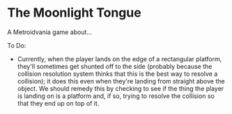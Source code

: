 # The Moonlight Tongue
 A Metroidvania game about...

 To Do:
- Currently, when the player lands on the edge of a rectangular platform, they'll sometimes get shunted off to the side (probably because the collision resolution system thinks that this is the best way to resolve a collision); it does this even when they're landing from straight above the object. We should remedy this by checking to see if the thing the player is landing on is a platform and, if so, trying to resolve the collision so that they end up on top of it.